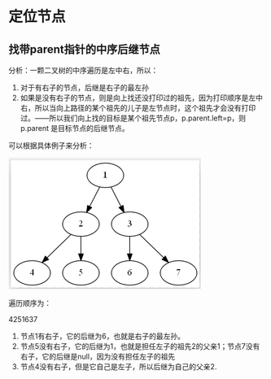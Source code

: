 # 定位节点

## 找带parent指针的中序后继节点

分析：一颗二叉树的中序遍历是左中右，所以：

1. 对于有右子的节点，后继是右子的最左孙
2. 如果是没有右子的节点，则是向上找还没打印过的祖先，因为打印顺序是左中右，所以当向上路径的某个祖先的儿子是左节点时，这个祖先才会没有打印过。——所以我们向上找的目标是某个祖先节点p，p.parent.left=p，则p.parent 是目标节点的后继节点。

可以根据具体例子来分析：

![](/assets/import3.png)

遍历顺序为：

4251637

1. 节点1有右子，它的后继为6，也就是右子的最左孙。
2. 节点5没有右子，它的后继为1，也就是担任左子的祖先2的父亲1；节点7没有右子，它的后继是null，因为没有担任左子的祖先
3. 节点4没有右子，但是它自己是左子，所以后继为自己的父亲2.



